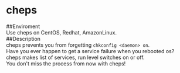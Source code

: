 cheps  
=====
##Enviroment  
Use cheps on CentOS, Redhat, AmazonLinux.  
##Description  
cheps prevents you from forgetting `chkconfig <daemon> on`.  
Have you ever happen to get a service failure when you rebooted os?  
cheps makes list of services, run level switches on or off.  
You don't miss the process from now with cheps!  
